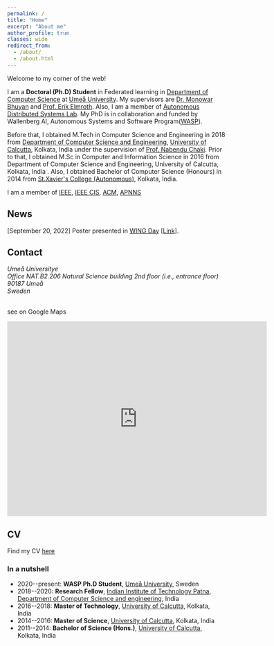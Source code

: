 ```yaml
---
permalink: /
title: "Home"
excerpt: "About me"
author_profile: true
classes: wide
redirect_from: 
  - /about/
  - /about.html
---
```


Welcome to my corner of the web!

I am a **Doctoral (Ph.D) Student** in Federated learning in [Department of Computer Science](https://www.umu.se/en/department-of-computing-science/) at [Umeå University](https://www.umu.se/en/). My supervisors are [Dr. Monowar Bhuyan](https://people.cs.umu.se/monowar/index.html) and [Prof. Erik Elmroth](https://people.cs.umu.se/elmroth/index.html). Also, I am a member of [Autonomous Distributed Systems Lab](https://www.umu.se/en/research/groups/autonomous-distributed-systems-lab/). My PhD is in collaboration and funded by Wallenberg AI, Autonomous Systems and Software Program([WASP](https://wasp-sweden.org/)).

Before that, I obtained M.Tech in Computer Science and Engineering in 2018 from [Department of Computer Science and Engineering](https://www.caluniv.ac.in/academic/Compsc.html), [University of Calcutta](http://www.caluniv.ac.in/), Kolkata, India  under the supervision of [Prof. Nabendu Chaki]([http://www.lsta.upmc.fr/biau.html](https://research.caluniv.ac.in/researcher/nabendu-chaki)). Prior to that, I obtained M.Sc in Computer and Information Science in 2016 from Department of Computer Science and Engineering, University of Calcutta, Kolkata, India . Also, I obtained Bachelor of Computer Science (Honours) in 2014 from [St.Xavier's College (Autonomous)](https://www.sxccal.edu/b-sc-computer-science-department/), Kolkata, India.

I am a member of [IEEE](https://students.ieee.org/), [IEEE CIS](https://cis.ieee.org/), [ACM](https://www.acm.org/membership/membership-options), [APNNS](https://www.apnns.org/)

## News

[September 20, 2022] Poster presented in [WING Day](https://industrydays.wasp-sweden.org/) [[Link]]().
## Contact

<address>
  Umeå Universitye<br />Office NAT.B2.206 Natural Science building 2nd floor (i.e., entrance floor)  <br />90187 Umeå <br /> Sweden
</address>
<br>

see on Google Maps

<iframe src="https://www.google.com/maps/embed?pb=!1m18!1m12!1m3!1d14082.203204109632!2d20.273157479101556!3d63.82004820000001!2m3!1f0!2f0!3f0!3m2!1i1024!2i768!4f13.1!3m3!1m2!1s0x467c5b0c462a1e55%3A0xbd7128fb2ca54b62!2sUme%C3%A5%20universitet%20Teknisk-naturvetenskaplig%20fakultet!5e0!3m2!1sen!2sse!4v1662233112885!5m2!1sen!2sse" width="600" height="450" style="border:0;" allowfullscreen="" loading="lazy" referrerpolicy="no-referrer-when-downgrade"></iframe>

<!-- 
 -->

<!-- My main line of research is in statistical machine learning. I am primarily interested in the design, analysis and implementation of statistical learning methods for high dimensional problems. My interests include (but are not limited to): PAC-Bayesian theory, sparsity and high-dimensional statistics, optimisation theory, statistical learning theory, non-negative matrix factorisation, aggregation of estimators and classifiers, MCMC algorithms, (un)supervised learning, online clustering, concentration inequalities... -->


## CV

Find my CV [here](files/Sourasekhar_banerjee_CV_new.pdf)


### In a nutshell

- 2020--present: **WASP Ph.D Student**, [Umeå University](https://www.umu.se), Sweden
- 2018--2020: **Research Fellow**, [Indian Institute of Technology Patna](https://www.iitp.ac.in), [Department of Computer Science and engineering](), India
- 2016--2018: **Master of Technology**, [University of Calcutta](http://www.caluniv.ac.in/), Kolkata, India
- 2014--2016: **Master of Science**, [University of Calcutta](http://www.caluniv.ac.in/), Kolkata, India
- 2011--2014: **Bachelor of Science (Hons.)**, [University of Calcutta](http://www.caluniv.ac.in/), Kolkata, India
